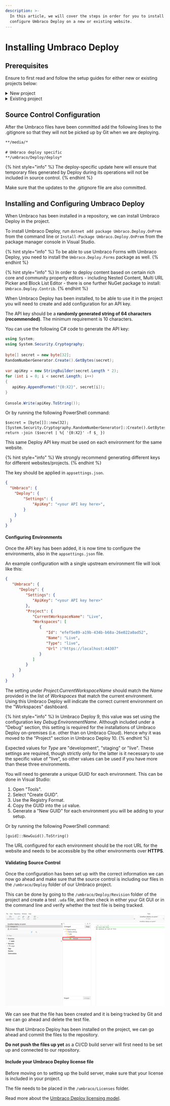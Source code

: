 ```yaml
---
description: >-
  In this article, we will cover the steps in order for you to install and
  configure Umbraco Deploy on a new or existing website.
---
```


# Installing Umbraco Deploy

## Prerequisites

Ensure to first read and follow the setup guides for either new or existing projects below:

<details>

<summary>New project</summary>

Here we will cover how to install and set up Umbraco Deploy on a new website.

**Requirement**

* Visual Studio 2017 v15.9.6 or later
* Umbraco Deploy license
* SQL Server Database

**Set up the Git repository and Umbraco project**

The first step to get Umbraco Deploy up and running is to set up a GitHub repository. This will be where source code is stored, and, following the GitHub actions example, act as our environment where we will set up a CI/CD pipeline.

1. Using the Visual Studio template, set up a Github repository with a .gitignore file.
2. Clone down the repository to your local machine.
3. Create a new Umbraco project.
4. Run the project.
5. Choose to use a custom SQL connection string pointing to your local database.
6. Commit the files so they are ready to be pushed up once we have set up the build server.

When Umbraco has been installed in a repository, we can continue to install and configure Umbraco Deploy in the project.

</details>

<details>

<summary>Existing project</summary>

Here we will cover the steps in order for you to install Umbraco deploy on your already existing website with content.

We will cover how to install and set up Umbraco deploy on your website and how to generate the UDA files based on your production website's database.

**Requirement**

* Visual Studio 2017 v15.9.6 or later
* Umbraco Deploy license
* Copy of your production site's database
* Copy of views, CSS, and scripts folder from production

**Step 1: Install Umbraco Deploy on Existing site**

To install Umbraco Deploy on an existing site there are additional steps that need to be taken so Umbraco Deploy can run with your website. On an existing Umbraco website, there is already a set of Document Types, Templates, and Data Types with IDs in the database. In order for Umbraco Deploy to work with your website, you will need to make sure that these IDs are in sync between the different environments that you want to add to your setup.

1. Make a copy of the database on the production site.
2. Download your `/Views` folder as well as the folders holding your css files and scripts.

When the production database, folder, and files have been copied down, it's time to set up a git repository and a new Umbraco project.

**Step 2: Set up Git repository and Umbraco project**

The next step to get Umbraco Deploy up and running is to set up a repository and install Umbraco into it.

1. Set up a repository with a .gitignore file using the Visual Studio template.
2. Clone down the repository to your local machine.
3. Create a new Umbraco project.
4. Use the copy of your production Database when setting up the database for the empty project.
5. Add the `/Views` folder as well as the folders holding your css files and scripts.
6. Commit the files so they are ready to be pushed up once you have set up the build server.
7. Run the project.

When Umbraco has been installed in a repository, we can continue to install and configure Umbraco Deploy in the project.

</details>

## Source Control Configuration

After the Umbraco files have been committed add the following lines to the .gitignore so that they will not be picked up by Git when we are deploying.

```
**/media/*

# Umbraco deploy specific
**/umbraco/Deploy/deploy*
```

{% hint style="info" %}
The deploy-specific update here will ensure that temporary files generated by Deploy during its operations will not be included in source control.
{% endhint %}

Make sure that the updates to the .gitignore file are also committed.

## Installing and Configuring Umbraco Deploy

When Umbraco has been installed in a repository, we can install Umbraco Deploy in the project.

To install Umbraco Deploy, run `dotnet add package Umbraco.Deploy.OnPrem` from the command line or `Install-Package Umbraco.Deploy.OnPrem` from the package manager console in Visual Studio.

{% hint style="info" %}
To be able to use Umbraco Forms with Umbraco Deploy, you need to install the `Umbraco.Deploy.Forms` package as well.
{% endhint %}

{% hint style="info" %}
In order to deploy content based on certain rich core and community property editors - including Nested Content, Multi URL Picker and Block List Editor - there is one further NuGet package to install: `Umbraco.Deploy.Contrib`.
{% endhint %}

When Umbraco Deploy has been installed, to be able to use it in the project you will need to create and add configuration for an API key.

The API key should be a **randomly generated string of 64 characters (recommended)**. The minimum requirement is 10 characters.

You can use the following C# code to generate the API key:

```csharp
using System;
using System.Security.Cryptography;

byte[] secret = new byte[32];
RandomNumberGenerator.Create().GetBytes(secret);

var apiKey = new StringBuilder(secret.Length * 2);
for (int i = 0; i < secret.Length; i++)
{
   apiKey.AppendFormat("{0:X2}", secret[i]);
}

Console.Write(apiKey.ToString());
```

Or by running the following PowerShell command:
```pwsh
$secret = [byte[]]::new(32); [System.Security.Cryptography.RandomNumberGenerator]::Create().GetBytes($secret); return -join ($secret | %{ '{0:X2}' -f $_ })
```

This same Deploy API key must be used on each environment for the same website.

{% hint style="info" %}
We strongly recommend generating different keys for different websites/projects.
{% endhint %}

The key should be applied in `appsettings.json`.

```json
{
  "Umbraco": {
    "Deploy": {
        "Settings": {
            "ApiKey": "<your API key here>",
        }
    }
  }
}
```

#### Configuring Environments

Once the API key has been added, it is now time to configure the environments, also in the `appsettings.json` file.

An example configuration with a single upstream environment file will look like this:

```json
{
   "Umbraco": {
      "Deploy": {
         "Settings": {
            "ApiKey": "<your API key here>"
         },
         "Project": {
            "CurrentWorkspaceName": "Live",
            "Workspaces": [
               {
                  "Id": "efef5e89-a19b-434b-b68a-26e022a0ad52",
                  "Name": "Live",
                  "Type": "live",
                  "Url" :"https://localhost:44307"
               }
            ]
         }
      }
   }
}
```

The setting under _Project:CurrentWorkspaceName_ should match the _Name_ provided in the list of _Workspaces_ that match the current environment. Using this Umbraco Deploy will indicate the correct current environment on the "Workspaces" dashboard.

{% hint style="info" %}
In Umbraco Deploy 9, this value was set using the configuration key _Debug:EnvironmentName_. Although included under a "Debug" section, this setting is required for the installations of Umbraco Deploy on-premises (i.e. other than on Umbraco Cloud). Hence why it was moved to the "Project" section in Umbraco Deploy 10.
{% endhint %}

Expected values for _Type_ are "development", "staging" or "live". These settings are required, though strictly only for the latter is it necessary to use the specific value of "live", so other values can be used if you have more than these three environments.

You will need to generate a unique GUID for each environment. This can be done in Visual Studio:

1. Open "Tools".
2. Select "Create GUID".
3. Use the Registry Format.
4. Copy the GUID into the `id` value.
5. Generate a "New GUID" for each environment you will be adding to your setup.

Or by running the following PowerShell command:
```pwsh
[guid]::NewGuid().ToString()
```

The URL configured for each environment should be the root URL for the website and needs to be accessible by the other environments over **HTTPS**.

#### Validating Source Control

Once the configuration has been set up with the correct information we can now go ahead and make sure that the source control is including our files in the `/umbraco/Deploy` folder of our Umbraco project.

This can be done by going to the `/umbraco/Deploy/Revision` folder of the project and create a test `.uda` file, and then check in either your Git GUI or in the command line and verify whether the test file is being tracked.

![Test UDA file](<../../../11/umbraco-deploy/getting-started/images/test-UDA (1) (1) (1).png>)

We can see that the file has been created and it is being tracked by Git and we can go ahead and delete the test file.

Now that Umbraco Deploy has been installed on the project, we can go ahead and commit the files to the repository.

**Do not push the files up yet** as a CI/CD build server will first need to be set up and connected to our repository.

#### Include your Umbraco Deploy license file

Before moving on to setting up the build server, make sure that your license is included in your project.

The file needs to be placed in the `/umbraco/Licenses` folder.

Read more about the [Umbraco Deploy licensing model](../installation/the-licensing-model.md).
